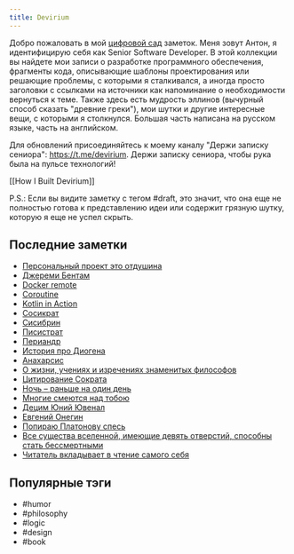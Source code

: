 ```yaml
---
title: Devirium
---
```


Добро пожаловать в мой [цифровой сад](https://maggieappleton.com/garden-history) заметок. Меня зовут Антон, я идентифицирую себя как Senior Software Developer. В этой коллекции вы найдете мои записи о разработке программного обеспечения, фрагменты кода, описывающие шаблоны проектирования или решающие проблемы, с которыми я сталкивался, а иногда просто заголовки с ссылками на источники как напоминание о необходимости вернуться к теме. Также здесь есть мудрость эллинов (вычурный способ сказать "древние греки"), мои шутки и другие интересные вещи, с которыми я столкнулся. Большая часть написана на русском языке, часть на английском.

Для обновлений присоединяйтесь к моему каналу "Держи записку сениора": https://t.me/devirium. Держи записку сениора, чтобы рука была на пульсе технологий!

[[How I Built Devirium]]

P.S.: Если вы видите заметку с тегом #draft, это значит, что она еще не полностью готова к представлению идеи или содержит грязную шутку, которую я еще не успел скрыть.

## Последние заметки
- [Персональный проект это отдушина](2024-12/Персональный-проект-это-отдушина.md)
- [Джереми Бентам](2024-12/Джереми-Бентам.md)
- [Docker remote](2024/2024-11/Docker-remote.md)
- [Coroutine](2024-12/Coroutine.md)
- [Kotlin in Action](2024-12/Kotlin-in-Action.md)
- [Сосикрат](2024/2024-11/Сосикрат.md)
- [Сисибрин](2024/2024-11/Сисибрин.md)
- [Писистрат](2024/2024-11/Писистрат.md)
- [Периандр](2024/2024-11/Периандр.md)
- [История про Диогена](2024/2024-11/История-про-Диогена.md)
- [Анахарсис](2024/2024-11/Анахарсис.md)
- [О жизни, учениях и изречениях знаменитых философов](2024/2024-11/О-жизни,-учениях-и-изречениях-знаменитых-философов.md)
- [Цитирование Сократа](2024/2024-11/Цитирование-Сократа.md)
- [Ночь – раньше на один день](draft/Ночь-–-раньше-на-один-день.md)
- [Многие смеются над тобою](2024/2024-11/Многие-смеются-над-тобою.md)
- [Децим Юний Ювенал](2024/2024-11/Децим-Юний-Ювенал.md)
- [Евгений Онегин](2024/2024-11/Евгений-Онегин.md)
- [Попираю Платонову спесь](2024/2024-11/Попираю-Платонову-спесь.md)
- [Все существа вселенной, имеющие девять отверстий, способны стать бессмертными](2024/2024-11/Все-существа-вселенной,-имеющие-девять-отверстий,-способны-стать-бессмертными.md)
- [Читатель вкладывает в чтение самого себя](2024/2024-11/Читатель-вкладывает-в-чтение-самого-себя.md)


## Популярные тэги
- #humor
- #philosophy
- #logic
- #design
- #book
